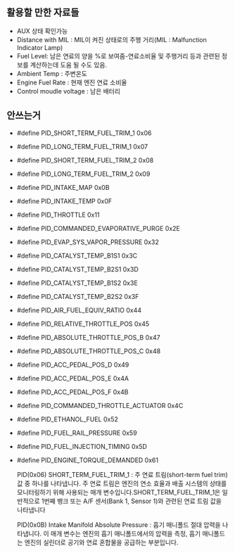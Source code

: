  ## 활용할 만한 자료들
- AUX 상태 확인가능
- Distance with MIL : MIL이 켜진 상태로의 주행 거리(MIL : Malfunction Indicator Lamp) 
- Fuel Level: 남은 연료의 양을 %로 보여줌-연료소비율 및 주행거리 등과 관련된 정보를 계산하는데 도움 될 수도 있음.
- Ambient Temp : 주변온도
- Engine Fuel Rate : 현재 엔진 연료 소비율
- Control moudle voltage : 남은 배터리
 
 ## 안쓰는거
- #define PID_SHORT_TERM_FUEL_TRIM_1 0x06
- #define PID_LONG_TERM_FUEL_TRIM_1 0x07
- #define PID_SHORT_TERM_FUEL_TRIM_2 0x08
- #define PID_LONG_TERM_FUEL_TRIM_2 0x09
- #define PID_INTAKE_MAP 0x0B
- #define PID_INTAKE_TEMP 0x0F
- #define PID_THROTTLE 0x11
- #define PID_COMMANDED_EVAPORATIVE_PURGE 0x2E
- #define PID_EVAP_SYS_VAPOR_PRESSURE 0x32
- #define PID_CATALYST_TEMP_B1S1 0x3C
- #define PID_CATALYST_TEMP_B2S1 0x3D
- #define PID_CATALYST_TEMP_B1S2 0x3E
- #define PID_CATALYST_TEMP_B2S2 0x3F
- #define PID_AIR_FUEL_EQUIV_RATIO 0x44
- #define PID_RELATIVE_THROTTLE_POS 0x45
- #define PID_ABSOLUTE_THROTTLE_POS_B 0x47
- #define PID_ABSOLUTE_THROTTLE_POS_C 0x48
- #define PID_ACC_PEDAL_POS_D 0x49
- #define PID_ACC_PEDAL_POS_E 0x4A
- #define PID_ACC_PEDAL_POS_F 0x4B
- #define PID_COMMANDED_THROTTLE_ACTUATOR 0x4C
- #define PID_ETHANOL_FUEL 0x52
- #define PID_FUEL_RAIL_PRESSURE 0x59
- #define PID_FUEL_INJECTION_TIMING 0x5D
- #define PID_ENGINE_TORQUE_DEMANDED 0x61
 
  PID(0x06) SHORT_TERM_FUEL_TRIM_1 :  주 연료 트림(short-term fuel trim) 값 중 하나를 나타냅니다. 주 연료 트림은 엔진의 연소 효율과 배출 시스템의 상태를 모니터링하기 위해 사용되는 매개 변수입니다.SHORT_TERM_FUEL_TRIM_1은 일반적으로 1번째 뱅크 또는 A/F 센서(Bank 1, Sensor 1)와 관련된 연료 트림 값을 나타냅니다

  PID(0x0B) Intake Manifold Absolute Pressure : 흡기 매니폴드 절대 압력을 나타냅니다. 이 매개 변수는 엔진의 흡기 매니폴드에서의 압력을 측정, 흡기 매니폴드는 엔진의 실린더로 공기와 연료 혼합물을 공급하는 부분입니다.
